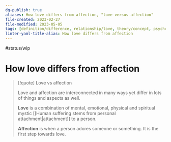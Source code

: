 ```yaml
---
dg-publish: true
aliases: How love differs from affection, "love versus affection"
file-created: 2023-02-27
file-modified: 2023-05-05
tags: [definition/difference, relationship/love, theory/concept, psychology/emotions]
linter-yaml-title-alias: How love differs from affection
---
```


#status/wip

# How love differs from affection

> [!quote] Love vs affection
>
> Love and affection are interconnected in many ways yet differ in lots of things and aspects as well. 
>
> **Love** is a combination of mental, emotional, physical and spiritual mystic [[Human suffering stems from personal attachment|attachment]] to a person.
>
> **Affection** is when a person adores someone or something. It is the first step towards love.
